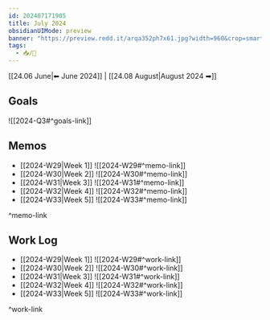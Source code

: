 ```yaml
---
id: 202407171905
title: July 2024
obsidianUIMode: preview
banner: "https://preview.redd.it/arqa352ph7x61.jpg?width=960&crop=smart&auto=webp&s=84f9245d607b029667d5bfc4abf36547fc6213de"
tags:
  - 📥/🌲
---
```


[[24.06 June|⬅ June 2024]] | [[24.08 August|August 2024 ➡]]

## Goals

![[2024-Q3#^goals-link]]

## Memos

- [[2024-W29|Week 1]]
	![[2024-W29#^memo-link]]
- [[2024-W30|Week 2]]
	![[2024-W30#^memo-link]]
- [[2024-W31|Week 3]]
	![[2024-W31#^memo-link]]
- [[2024-W32|Week 4]]
	![[2024-W32#^memo-link]]
- [[2024-W33|Week 5]]
	![[2024-W33#^memo-link]]

^memo-link

## Work Log

- [[2024-W29|Week 1]]
	![[2024-W29#^work-link]]
- [[2024-W30|Week 2]]
	![[2024-W30#^work-link]]
- [[2024-W31|Week 3]]
	![[2024-W31#^work-link]]
- [[2024-W32|Week 4]]
	![[2024-W32#^work-link]]
- [[2024-W33|Week 5]]
	![[2024-W33#^work-link]]

^work-link
